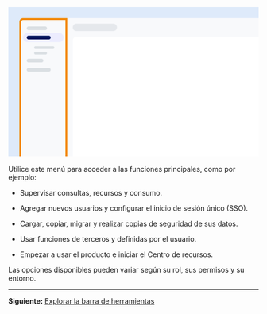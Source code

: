 ![Ejemplo que muestra la ubicación del menú en la pantalla.](Images/yfz1720902842214.png)

Utilice este menú para acceder a las funciones principales, como por ejemplo:

-   Supervisar consultas, recursos y consumo.

-   Agregar nuevos usuarios y configurar el inicio de sesión único (SSO).

-   Cargar, copiar, migrar y realizar copias de seguridad de sus datos.

-   Usar funciones de terceros y definidas por el usuario.

-   Empezar a usar el producto e iniciar el Centro de recursos.

Las opciones disponibles pueden variar según su rol, sus permisos y su entorno.

------------------------------------------------------------------------

**Siguiente:** [Explorar la barra de herramientas](njy1721168384549.md)
